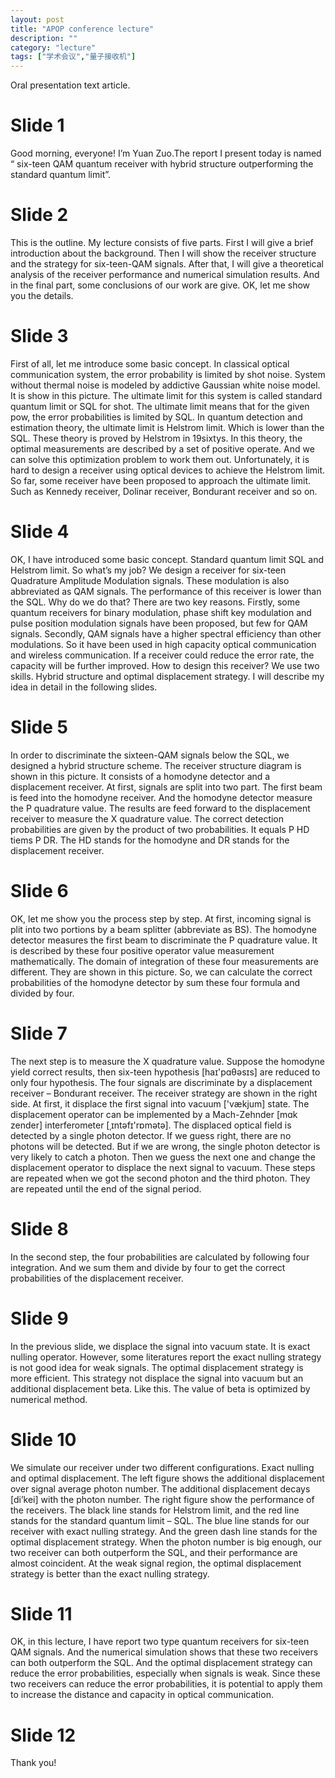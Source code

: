 ```yaml
---
layout: post
title: "APOP conference lecture"
description: ""
category: "lecture"
tags: ["学术会议","量子接收机"]
---
```


Oral presentation text article.

# Slide 1
Good morning, everyone! I’m Yuan Zuo.The report I present today is named “ six-teen QAM quantum receiver with hybrid structure outperforming the standard quantum limit”.

# Slide 2
This is the outline. My lecture consists of five parts. First I will give a brief introduction about the background. Then I will show the receiver structure and the strategy for six-teen-QAM signals. After that, I will give a theoretical analysis of the receiver performance and numerical simulation results. And in the final part, some conclusions of our work are give. OK, let me show you the details.

# Slide 3
First of all, let me introduce some basic concept. In classical optical communication system, the error probability is limited by shot noise. System without thermal noise is modeled by addictive Gaussian white noise model. It is show in this picture. The ultimate limit for this system is called standard quantum limit or SQL for shot. The ultimate limit means that for the given pow, the error probabilities is limited by SQL.
In quantum detection and estimation theory, the ultimate limit is Helstrom limit.
Which is lower than the SQL. These theory is proved by Helstrom in 19sixtys. In this theory, the optimal measurements are described by a set of positive operate. And we can solve this optimization problem to work them out. 
Unfortunately, it is hard to design a receiver using optical devices to achieve the Helstrom limit.
So far, some receiver have been proposed to approach the ultimate limit.
Such as Kennedy receiver, Dolinar receiver, Bondurant receiver and so on.

# Slide 4
OK, I have introduced some basic concept. Standard quantum limit SQL and Helstrom limit. So what’s my job? We design a receiver for six-teen Quadrature Amplitude Modulation signals. These modulation is also abbreviated as QAM signals. The performance of this receiver is lower than the SQL.
Why do we do that? There are two key reasons. Firstly, some quantum receivers for binary modulation, phase shift key modulation and pulse position modulation signals have been proposed, but few for QAM signals. Secondly, QAM signals have a higher spectral efficiency than other modulations. So it have been used in high capacity optical communication and wireless communication. If a receiver could reduce the error rate, the capacity will be further improved.
How to design this receiver? We use two skills. Hybrid structure and optimal displacement strategy. I will describe my idea in detail in the following slides.

# Slide 5
In order to discriminate the sixteen-QAM signals below the SQL, we designed a hybrid structure scheme. The receiver structure diagram is shown in this picture. It consists of a homodyne detector and a displacement receiver. At first, signals are split into two part. The first beam is feed into the homodyne receiver. And the homodyne detector measure the P quadrature value. The results are feed forward to the displacement receiver to measure the X quadrature value. The correct detection probabilities are given by the product of two probabilities. It equals P HD tiems P DR.   The HD stands for the homodyne and DR stands for the displacement receiver.

# Slide 6
OK, let me show you the process step by step. At first, incoming signal is plit into two portions by a beam splitter (abbreviate as BS). The homodyne detector measures the first beam to discriminate the P quadrature value. It is described by these four positive operator value measurement mathematically. The domain of integration of these four measurements are different. They are shown in this picture. So, we can calculate the correct probabilities of the homodyne detector by sum these four formula and divided by four.

# Slide 7
The next step is to measure the X quadrature value. Suppose the homodyne yield correct results, then six-teen hypothesis [haɪ'pɑθəsɪs] are reduced to only four hypothesis. The four signals are discriminate by a displacement receiver – Bondurant receiver. The receiver strategy are shown in the right side. At first, it displace the first signal into vacuum ['vækjum] state. The displacement operator can be implemented by a Mach-Zehnder [mɑk  zender] interferometer [ˌɪntəfɪ'rɒmətə].  The displaced optical field is detected by a single photon detector. If we guess right, there are no photons will be detected. But if we are wrong, the single photon detector is very likely to catch a photon. Then we guess the next one and change the displacement operator to displace the next signal to vacuum. These steps are repeated when we got the second photon and the third photon. They are repeated until the end of the signal period. 

# Slide 8
In the second step, the four probabilities are calculated by following four integration. And we sum them and divide by four to get the correct probabilities of the displacement receiver. 

# Slide 9
In the previous slide, we displace the signal into vacuum state. It is exact nulling operator. However, some literatures report the exact nulling strategy is not good idea for weak signals. The optimal displacement strategy is more efficient. This strategy not displace the signal into vacuum but an additional displacement beta. Like this. The value of beta is optimized by numerical method.

# Slide 10
We simulate our receiver under two different configurations. Exact nulling and optimal displacement. The left figure shows the additional displacement over signal average photon number. The additional displacement decays [di’kei] with the photon number. The right figure show the performance of the receivers. The black line stands for Helstrom limit, and the red line stands for the standard quantum limit – SQL. The blue line stands for our receiver with exact nulling strategy. And the green dash line stands for the optimal displacement strategy. When the photon number is big enough, our two receiver can both outperform the SQL, and their performance are almost coincident. At the weak signal region, the optimal displacement strategy is better than the exact nulling strategy. 

# Slide 11
OK, in this lecture, I have report two type quantum receivers for six-teen QAM signals. And the numerical simulation shows that these two receivers can both outperform the SQL. And the optimal displacement strategy can reduce the error probabilities, especially when signals is weak. Since these two receivers can reduce the error probabilities, it is potential to apply them to increase the distance and capacity in optical communication. 

# Slide 12
Thank you!




